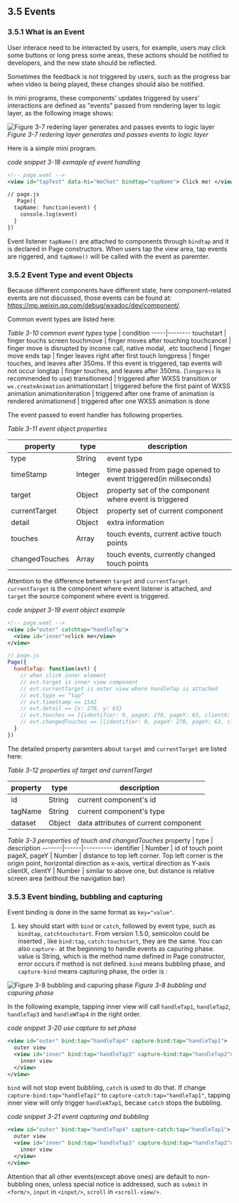 ## 3.5 Events

### 3.5.1 What is an Event

User interace need to be interacted by users, for example, users may click some buttons or long press some areas, these actions should be notified to developers, and the new state should be reflected.

Sometimes the feedback is not triggered by users, such as the progress bar when video is being played, these changes should also be notified.

In mini programs, these components' updates triggered by users' interactions are defined as "events" passed from rendering layer to logic layer, as the following image shows:

![Figure 3-7 redering layer generates and passes events to logic layer](/static/3-7.png)
*Figure 3-7 redering layer generates and passes events to logic layer*

Here is a simple mini program.

*code snippet 3-18 exmaple of event handling*
```xml
<!-- page.wxml -->
<view id="tapTest" data-hi="WeChat" bindtap="tapName"> Click me! </view>

// page.js
   Page({
  tapName: function(event) {
    console.log(event)
  }
})

```

Event listener `tapName()` are attached to components through `bindtap` and it is declared in Page constructors. When users tap the view area, tap events are riggered, and `tapName()` will be called with the event as paremter.

### 3.5.2 Event Type and event Objects

Because different components have different state, here component-related events are not discussed, those events can be found at:  https://mp.weixin.qq.com/debug/wxadoc/dev/component/.

Common event types are listed here:

*Table 3-10 common event types*
type | condition
-----|--------
touchstart | finger touchs screen
touchmove | finger moves after touching
touchcancel | finger move is disrupted by income call, native modal, .etc
touchend | finger move ends
tap | finger leaves right after first touch
longpress | finger touches, and leaves after 350ms. If this event is triggered,  tap events will not occur
longtap | finger touches, and leaves after 350ms. (`longpress` is recommended to use)
transitionend | triggered after WXSS transition  or `wx.createAnimation`
animationstart | triggered before the first paint of WXSS animation
animationiteration | triggered after one frame of animation is rendered
animationend | triggered after one WXSS animation is done

The event passed to event handler has following properties.

*Table 3-11 event object properties*

property | type | description
---------|-------|--------
type | String | event type
timeStamp | Integer | time passed from page opened to event triggered(in miliseconds)
target | Object | property set of the component where event is triggered
currentTarget | Object | property set of current component
detail | Object | extra information
touches | Array | touch events, current active touch points
changedTouches | Array | touch events, currently changed touch points

Attention to the difference between `target` and `currentTarget`. `currentTarget` is the component where event listener is attached, and `target` the source component where event is triggered.

*code snippet 3-19 event object example*
```xml
<!-- page.wxml -->
<view id="outer" catchtap="handleTap">
  <view id="inner">click me</view>
</view>
```

```js
// page.js
Page({
  handleTap: function(evt) {
    // when click inner element
    // evt.target is inner view component
    // evt.currentTarget is outer view where handleTap is attached
    // evt.type == “tap”
    // evt.timeStamp == 1542
    // evt.detail == {x: 270, y: 63}
    // evt.touches == [{identifier: 0, pageX: 270, pageY: 63, clientX: 270, clientY: 63}]
    // evt.changedTouches == [{identifier: 0, pageX: 270, pageY: 63, clientX: 270, clientY: 63}]
  }
})
```

The detailed property paramters about `target` and `currentTarget` are listed here:

*Table 3-12 properties of target and currentTarget*

property | type | description
---------|------|----------
id | String | current component's id
tagName | String | current component's type
dataset | Object | data attributes of current component

*Table 3-3 peroperties of touch and changedTouches*
property | type | description
-------|------|----------
identifier | Number | id of touch point
pageX, pageY | Number | distance to top left corner. Top left corner is the origin point, horizontal direction as x-axis, vertical direction as Y-axis
clientX, clientY | Number | similar to above one, but distance is relative screen area (without the navigation bar)


### 3.5.3 Event binding, bubbling and capturing

Event binding is done in the same format as `key="value"`.

1. key should start with `bind` or `catch`, followed by event type, such as `bindtap`, `catchtouchstart`. From version 1.5.0, semicolon could be inserted , like `bind:tap`, `catch:touchstart`, they are the same. You can also `capture-` at the beginning to handle events as capuring phase. value is String, which is the method name defined in Page constructor, error occurs if method is not defined. `bind` means bubbling phase, and `capture-bind` means capturing phase, the order is :

![Figure 3-8 bubbling and capuring phase](/static/3-8.png)
*Figure 3-8 bubbling and capuring phase*

In the following example, tapping inner view will call `handleTap1`, `handleTap2`, `handleTap3` and `handleWTap4` in the right order.

*code snippet 3-20 use capture to set phase*
```xml
<view id="outer" bind:tap="handleTap4" capture-bind:tap="handleTap1">
  outer view
  <view id="inner" bind:tap="handleTap3" capture-bind:tap="handleTap2">
    inner view
  </view>
</view>
```

`bind` will not stop event bubbling, `catch` is used to do that. If change `capture-bind:tap="handleTap1"` to `capture-catch:tap="handleTap1"`, tapping inner view will only trigger `handleATap1`, becase `catch` stops the bubbling.

*code snippet 3-21 event capturing and bubbling*
```xml
<view id="outer" bind:tap="handleTap4" capture-catch:tap="handleTap1">
  outer view
  <view id="inner" bind:tap="handleTap3" capture-bind:tap="handleTap2">
    inner view
  </view>
</view>
```

Attention that all other events(except above ones) are default to non-bubbling ones, unless special notice is addressed, such as `submit` in `<form/>`, `input` in `<input/>`, `scroll` in `<scroll-view/>`.
